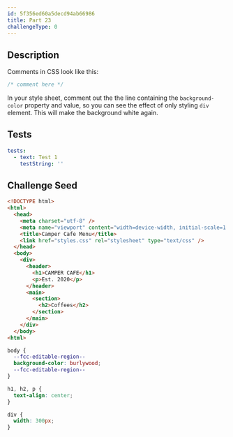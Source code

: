 ```yaml
---
id: 5f356ed60a5decd94ab66986
title: Part 23
challengeType: 0
---
```


## Description

<section id='description'>

Comments in CSS look like this:

```css
/* comment here */
```

In your style sheet, comment out the the line containing the `background-color` property and value, so you can see the effect of only styling `div` element. This will make the background white again.

</section>

## Tests

<section id='tests'>

```yml
tests:
  - text: Test 1
    testString: ''

```

</section>

## Challenge Seed

<section id='challengeSeed'>

<div id='html-seed'>

```html
<!DOCTYPE html>
<html>
  <head>
    <meta charset="utf-8" />
    <meta name="viewport" content="width=device-width, initial-scale=1.0" />
    <title>Camper Cafe Menu</title>
    <link href="styles.css" rel="stylesheet" type="text/css" />
  </head>
  <body>
    <div>
      <header>
        <h1>CAMPER CAFE</h1>
        <p>Est. 2020</p>
      </header>
      <main>
        <section>
          <h2>Coffees</h2>
        </section>
      </main>
    </div>
  </body>
<html>
```

</div>

<div id='css-seed'>

```css
body {
  --fcc-editable-region--
  background-color: burlywood;
  --fcc-editable-region--
}

h1, h2, p {
  text-align: center;
}

div {
  width: 300px;
}
```

</div>

</section>
